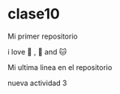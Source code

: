 # clase10

Mi primer repositorio

i love :car: , :dog: and :cat:

Mi ultima linea en el repositorio

nueva actividad 3

